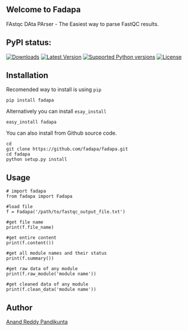 ## Welcome to Fadapa
FAstqc DAta PArser - The Easiest way to parse FastQC results.


## PyPI status:

[![Downloads](https://pypip.in/download/fadapa/badge.svg)](https://pypi.python.org/pypi/fadapa/)
[![Latest Version](https://pypip.in/version/fadapa/badge.svg)](https://pypi.python.org/pypi/fadapa/)
[![Supported Python versions](https://pypip.in/py_versions/fadapa/badge.svg)](https://pypi.python.org/pypi/fadapa/)
[![License](https://pypip.in/license/fadapa/badge.svg)](https://pypi.python.org/pypi/fadapa/)



## Installation

Recomended way to install is using `pip`
   

    pip install fadapa

Alternatively you can install `esay_install`


    easy_install fadapa
    
You can also install from Github source code.

    cd 
    git clone https://github.com/fadapa/fadapa.git
    cd fadapa
    python setup.py install
    
## Usage
  
    # import fadapa
    from fadapa import Fadapa

    #load file
    f = Fadapa('/path/to/fastqc_output_file.txt')
    
    #get file name
    print(f.file_name)

    #get entire content
    print(f.content())

    #get all module names and their status
    print(f.summary())

    #get raw data of any module
    print(f.raw_module('module name'))

    #get cleaned data of any module
    print(f.clean_data('module name'))


## Author

[Anand Reddy Pandikunta](http://www.avilpage.com)

